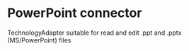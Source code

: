 # PowerPoint connector

TechnologyAdapter suitable for read and edit .ppt and .pptx (MS/PowerPoint) files
